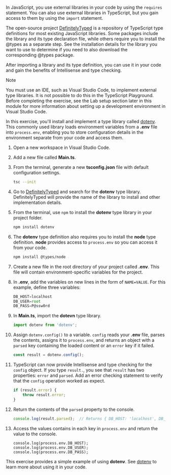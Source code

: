 In JavaScript, you use external libraries in your code by using the `requires` statement. You can also use external libraries in TypeScript, but you gain access to them by using the `import` statement. 

The open-source project [DefinitelyTyped](https://definitelytyped.org/) is a repository of TypeScript type definitions for most existing JavaScript libraries. Some packages include the library and its type declaration file, while others require you to install the @types as a separate step. See the installation details for the library you want to use to determine if you need to also download the corresponding @types package.

After importing a library and its type definition, you can use it in your code and gain the benefits of Intellisense and type checking.

> [!NOTE]
> You must use an IDE, such as Visual Studio Code, to implement external type libraries. It is not possible to do this in the TypeScript Playground. Before completing the exercise, see the Lab setup section later in this module for more information about setting up a development environment in Visual Studio Code.

In this exercise, you'll install and implement a type library called [dotenv](https://www.npmjs.com/package/dotenv). This commonly used library loads environment variables from a **.env** file into `process.env`, enabling you to store configuration details in the environment separate from your code and access them.

1. Open a new workspace in Visual Studio Code.
1. Add a new file called **Main.ts**.
1. From the terminal, generate a new **tsconfig.json** file with default configuration settings.

    ```bash
    tsc --init
    ```

1. Go to [DefinitelyTyped](https://definitelytyped.org/) and search for the **dotenv** type library. DefinitelyTyped will provide the name of the library to install and other implementation details.
1. From the terminal, use `npm` to install the **dotenv** type library in your project folder.

    ```bash
    npm install dotenv
    ```

1. The **dotenv** type definition also requires you to install the **node** type definition. **node** provides access to `process.env` so you can access it from your code.

    ```bash
    npm install @types/node
    ```

1. Create a new file in the root directory of your project called **.env**. This file will contain environment-specific variables for the project.
1. In **.env**, add the variables on new lines in the form of `NAME=VALUE`. For this example, define three variables:

    ```typescript
    DB_HOST=localhost
    DB_USER=root
    DB_PASS=P@ssw0rd
    ```

1. In **Main.ts**, import the **dotevn** type library.

    ```typescript
    import dotenv from 'dotenv';
    ```

1. Assign `dotenv.config()` to a variable. `config` reads your **.env** file, parses the contents, assigns it to `process.env`, and returns an object with a `parsed` key containing the loaded content or an `error` key if it failed.

    ```typescript
    const result = dotenv.config();
    ```

1. TypeScript can now provide Intellisense and type checking for the `config` object. If you type `result.`, you see that `result` has two properties: `error` and `parsed`. Add an error checking statement to verify that the `config` operation worked as expect.

    ```typescript
    if (result.error) {
        throw result.error;
    }
    ```

1. Return the contents of the `parsed` property to the console.

    ```typescript
    console.log(result.parsed);  // Returns { DB_HOST: 'localhost', DB_USER: 'root', DB_PASS: 'P@ssw0rd' }
    ```

1. Access the values contains in each key in `process.env` and return the value to the console.

    ```Choose a language.
    console.log(process.env.DB_HOST);
    console.log(process.env.DB_USER);
    console.log(process.env.DB_PASS);
    ```

This exercise provides a simple example of using **dotenv**. See [dotenv](https://www.npmjs.com/package/dotenv) to learn more about using it in your code.
